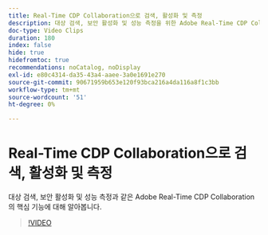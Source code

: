 ```yaml
---
title: Real-Time CDP Collaboration으로 검색, 활성화 및 측정
description: 대상 검색, 보안 활성화 및 성능 측정을 위한 Adobe Real-Time CDP Collaboration의 핵심 기능에 대해 알아봅니다.
doc-type: Video Clips
duration: 180
index: false
hide: true
hidefromtoc: true
recommendations: noCatalog, noDisplay
exl-id: e80c4314-da35-43a4-aaee-3a0e1691e270
source-git-commit: 90671959b653e120f93bca216a4da116a8f1c3bb
workflow-type: tm+mt
source-wordcount: '51'
ht-degree: 0%

---
```


# Real-Time CDP Collaboration으로 검색, 활성화 및 측정

대상 검색, 보안 활성화 및 성능 측정과 같은 Adobe Real-Time CDP Collaboration의 핵심 기능에 대해 알아봅니다.

<!-- 72_OS511_3442426_179_discover-activate-and-measure-with-realtime-cdp-collaboration -->
>[!VIDEO](https://video.tv.adobe.com/v/3460179/?learn=on&enablevpops=true&captions=kor)
